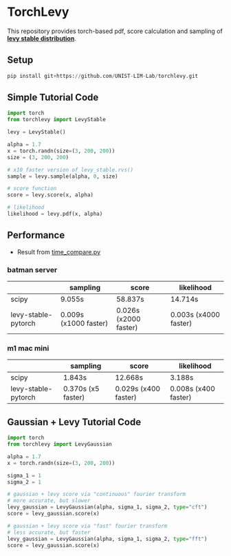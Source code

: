# TorchLevy
This repository provides torch-based pdf, score calculation and sampling of **[levy stable distribution](https://en.wikipedia.org/wiki/L%C3%A9vy_distribution)**.
## Setup


```python
pip install git+https://github.com/UNIST-LIM-Lab/torchlevy.git 
```

## Simple Tutorial Code

```python
import torch
from torchlevy import LevyStable

levy = LevyStable()

alpha = 1.7
x = torch.randn(size=(3, 200, 200))
size = (3, 200, 200)

# x10 faster version of levy_stable.rvs()
sample = levy.sample(alpha, 0, size)

# score function
score = levy.score(x, alpha)

# likelihood
likelihood = levy.pdf(x, alpha)
```


## Performance
* Result from [time_compare.py](https://github.com/UNIST-LIM-Lab/levy-stable-pytorch/blob/master/time_compare.py)

### batman server

|  | sampling | score | likelihood |
| --- | --- | --- | --- |
| scipy | 9.055s | 58.837s | 14.714s |
| levy-stable-pytorch | 0.009s (x1000 faster) | 0.026s (x2000 faster) | 0.003s (x4000 faster) |

### m1 mac mini

|  | sampling | score | likelihood |
| --- | --- | --- | --- |
| scipy | 1.843s | 12.668s | 3.188s |
| levy-stable-pytorch | 0.370s (x5 faster) | 0.029s (x400 faster) | 0.008s (x400 faster) |


## Gaussian + Levy Tutorial Code
```python
import torch
from torchlevy import LevyGaussian

alpha = 1.7
x = torch.randn(size=(3, 200, 200))

sigma_1 = 1
sigma_2 = 1

# gaussian + levy score via "continuous" fourier transform
# more accurate, but slower
levy_gaussian = LevyGaussian(alpha, sigma_1, sigma_2, type="cft")
score = levy_gaussian.score(x)

# gaussian + levy score via "fast" fourier transform
# less accurate, but faster
levy_gaussian = LevyGaussian(alpha, sigma_1, sigma_2, type="fft")
score = levy_gaussian.score(x)

```

